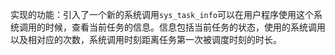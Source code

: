 实现的功能：引入了一个新的系统调用`sys_task_info`可以在用户程序使用这个系统调用的时候，查看当前任务的信息。信息包括当前任务的状态，使用的系统调用以及相对应的次数，系统调用时刻距离任务第一次被调度时刻的时长。